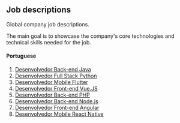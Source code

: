 ## Job descriptions

Global company job descriptions.

The main goal is to showcase the company's core technologies and technical skills needed for the job.

#### Portuguese

1. [Desenvolvedor Back-end Java](developer-backend-java.md)
2. [Desenvolvedor Full Stack Python](developer-fullstack-python.md)
3. [Desenvolvedor Mobile Flutter](developer-flutter.md)
4. [Desenvolvedor Front-end Vue.JS](developer-front-end-vuejs.md)
5. [Desenvolvedor Back-end PHP](developer-backend-php.md)
6. [Desenvolvedor Back-end Node.js](developer-backend-nodejs.md)
7. [Desenvolvedor Front-end Angular](developer-angular.md)
8. [Desenvolvedor Mobile React Native](developer-react-native.md)